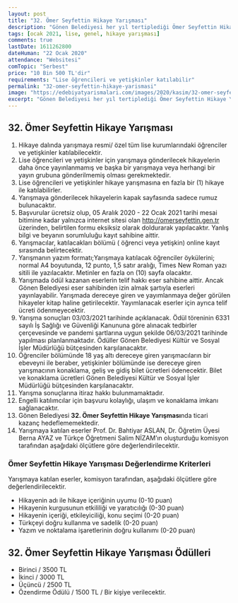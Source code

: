 ```yaml
---
layout: post
title: "32. Ömer Seyfettin Hikaye Yarışması"
description: "Gönen Belediyesi her yıl tertiplediği Ömer Seyfettin Hikaye Yarışmasının bu sene 32.sini düzenliyor."
tags: [ocak 2021, lise, genel, hikaye yarışması]
comments: true
lastDate: 1611262800  
dateHuman: "22 Ocak 2020"
attendance: "Websitesi"
comTopic: "Serbest"
price: "10 Bin 500 TL'dir"
requirements: "Lise öğrencileri ve yetişkinler katılabilir"
permalink: "32-omer-seyfettin-hikaye-yarismasi"
image: "https://edebiyatyarismalari.com/images/2020/kasim/32-omer-seyfettin-hikaye-yarismasi.jpg"
excerpt: "Gönen Belediyesi her yıl tertiplediği Ömer Seyfettin Hikaye Yarışmasının bu sene 32.sini düzenliyor."
---
```


## 32. Ömer Seyfettin Hikaye Yarışması
1. Hikaye dalında yarışmaya resmi/ özel tüm lise kurumlarındaki öğrenciler ve yetişkinler katılabilecektir.
2. Lise öğrencileri ve yetişkinler için yarışmaya gönderilecek hikayelerin daha önce yayınlanmamış ve başka bir yarışmaya veya herhangi bir yayın grubuna gönderilmemiş olması gerekmektedir.
3. Lise öğrencileri ve yetişkinler hikaye yarışmasına en fazla bir (1) hikaye ile katılabilirler.
4. Yarışmaya gönderilecek hikayelerin kapak sayfasında sadece rumuz bulunacaktır.
5. Başvurular ücretsiz olup, 05 Aralık 2020 - 22 Ocak 2021 tarihi mesai bitimine kadar yalnızca internet sitesi olan http://omerseyfettin.gen.tr üzerinden, belirtilen formu eksiksiz olarak doldurarak yapılacaktır. Yanlış bilgi ve beyanın sorumluluğu kayıt sahibine aittir.
6. Yarışmacılar, katılacakları bölümü ( öğrenci veya yetişkin) online kayıt sırasında belirtecektir. 
7. Yarışmanın yazım formatı;Yarışmaya katılacak öğrenciler öykülerini; normal A4 boyutunda, 12 punto, 1,5 satır aralığı, Times New Roman yazı sitili ile yazılacaktır. Metinler en fazla on (10) sayfa olacaktır.
8. Yarışmada ödül kazanan eserlerin telif hakkı eser sahibine aittir. Ancak Gönen Belediyesi eser sahibinden izin almak şartıyla eserleri yayınlayabilir. Yarışmada dereceye giren ve yayımlanmaya değer görülen hikayeler kitap haline getirilecektir. Yayımlanacak eserler için ayrıca telif ücreti ödenmeyecektir.
9. Yarışma sonuçları 03/03/2021 tarihinde açıklanacak. Ödül töreninin 6331 sayılı İş Sağlığı ve Güvenliği Kanununa göre alınacak tedbirler çerçevesinde ve pandemi şartlarına uygun şekilde 06/03/2021 tarihinde yapılması planlanmaktadır. Ödüller Gönen Belediyesi Kültür ve Sosyal İşler Müdürlüğü bütçesinden karşılanacaktır.
10. Öğrenciler bölümünde 18 yaş altı dereceye giren yarışmacıların bir ebeveyni ile beraber, yetişkinler bölümünde ise dereceye giren yarışmacının konaklama, geliş ve gidiş bilet ücretleri ödenecektir. Bilet ve konaklama ücretleri Gönen Belediyesi Kültür ve Sosyal İşler Müdürlüğü bütçesinden karşılanacaktır.
11. Yarışma sonuçlarına itiraz hakkı bulunmamaktadır.
12. Engelli katılımcılar için başvuru kolaylığı, ulaşım ve konaklama imkanı sağlanacaktır.
13. Gönen Belediyesi **32. Ömer Seyfettin Hikaye Yarışması**nda ticari kazanç hedeflememektedir.
14. Yarışmaya katılan eserler Prof. Dr. Bahtiyar ASLAN, Dr. Öğretim Üyesi Berna AYAZ ve Türkçe Öğretmeni Salim NİZAM’ın oluşturduğu komisyon tarafından aşağıdaki ölçütlere göre değerlendirilecektir.  


### Ömer Seyfettin Hikaye Yarışması Değerlendirme Kriterleri
Yarışmaya katılan eserler, komisyon tarafından, aşağıdaki ölçütlere göre değerlendirilecektir.  
- Hikayenin adı ile hikaye içeriğinin uyumu (0-10 puan)
- Hikayenin kurgusunun etkililiği ve yaratıcılığı (0-30 puan)
- Hikayenin içeriği, etkileyiciliği, konu seçimi (0-20 puan)
- Türkçeyi doğru kullanma ve sadelik (0-20 puan)
- Yazım ve noktalama işaretlerinin doğru kullanımı (0-20 puan)

## 32. Ömer Seyfettin Hikaye Yarışması Ödülleri
- Birinci / 3500 TL
- İkinci / 3000 TL
- Üçüncü / 2500 TL
- Özendirme Ödülü / 1500 TL / Bir kişiye verilecektir.